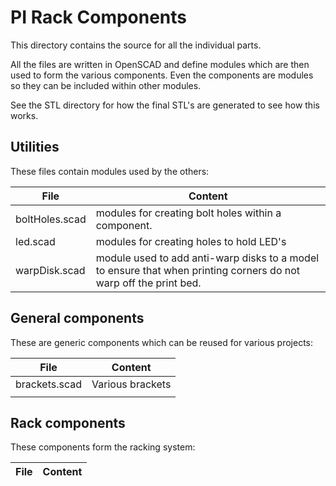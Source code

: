 # PI Rack Components
This directory contains the source for all the individual parts.

All the files are written in OpenSCAD and define modules which are then used to form the various components.
Even the components are modules so they can be included within other modules.

See the STL directory for how the final STL's are generated to see how this works.

## Utilities
These files contain modules used by the others:

| File | Content |
| ----- | ----- |
| boltHoles.scad | modules for creating bolt holes within a component. |
| led.scad | modules for creating holes to hold LED's |
| warpDisk.scad | module used to add anti-warp disks to a model to ensure that when printing corners do not warp off the print bed. |

## General components
These are generic components which can be reused for various projects:

| File | Content |
| ----- | ----- |
| brackets.scad | Various brackets |
| | 

## Rack components
These components form the racking system:

| File | Content |
| ----- | ----- |
